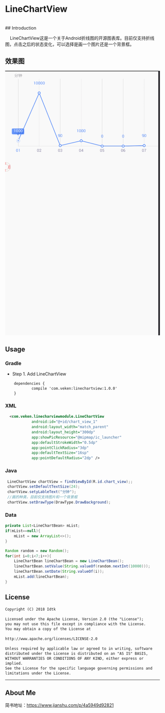 # LineChartView
<br>
## Introduction

&nbsp;&nbsp;&nbsp;&nbsp;LineChartView这是一个关于Android折线图的开源图表库。目前仅支持折线图，点击之后的状态变化，可以选择是画一个图片还是一个背景框。<br>

## 效果图
![](https://github.com/Veken/LineChartView/raw/master/image/linechartview.gif)

## Usage

### Gradle
* Step 1. Add LineChartView

```
    dependencies {
	        compile 'com.veken:linechartview:1.0.0'
	}
```
### XML
```XML
  <com.veken.linecharviewmodule.LineChartView
            android:id="@+id/chart_view_1"
            android:layout_width="match_parent"
            android:layout_height="300dp"
            app:showPicResource="@mipmap/ic_launcher"
            app:defaultStrokeWidth="0.5dp"
            app:pointClickRadius="3dp"
            app:defaultTextSize="16sp"
            app:pointDefaultRadius="2dp" />

```
### Java
```Java
 LineChartView chartView = findViewById(R.id.chart_view);;
 chartView.setDefaultTextSize(24);
 chartView.setyLableText("分钟");
 //画的种类，目前仅支持图片和一个背景框
 chartView.setDrawType(DrawType.DrawBackground);
```
### Data
```Java
private List<LineChartBean> mList;
if(mList==null){
	mList = new ArrayList<>();
}
```
```Java
Random random = new Random();
for(int i=0;i<7;i++){
	LineChartBean lineChartBean = new LineChartBean();
	lineChartBean.setValue(String.valueOf(random.nextInt(10000)));
	lineChartBean.setDate(String.valueOf(i));
	mList.add(lineChartBean);
}
```


## License
```
Copyright (C) 2018 Idtk

Licensed under the Apache License, Version 2.0 (the "License");
you may not use this file except in compliance with the License.
You may obtain a copy of the License at

http://www.apache.org/licenses/LICENSE-2.0

Unless required by applicable law or agreed to in writing, software
distributed under the License is distributed on an "AS IS" BASIS,
WITHOUT WARRANTIES OR CONDITIONS OF ANY KIND, either express or implied.
See the License for the specific language governing permissions and
limitations under the License.
```
******

## About Me

简书地址：https://www.jianshu.com/p/4a5949d92821





